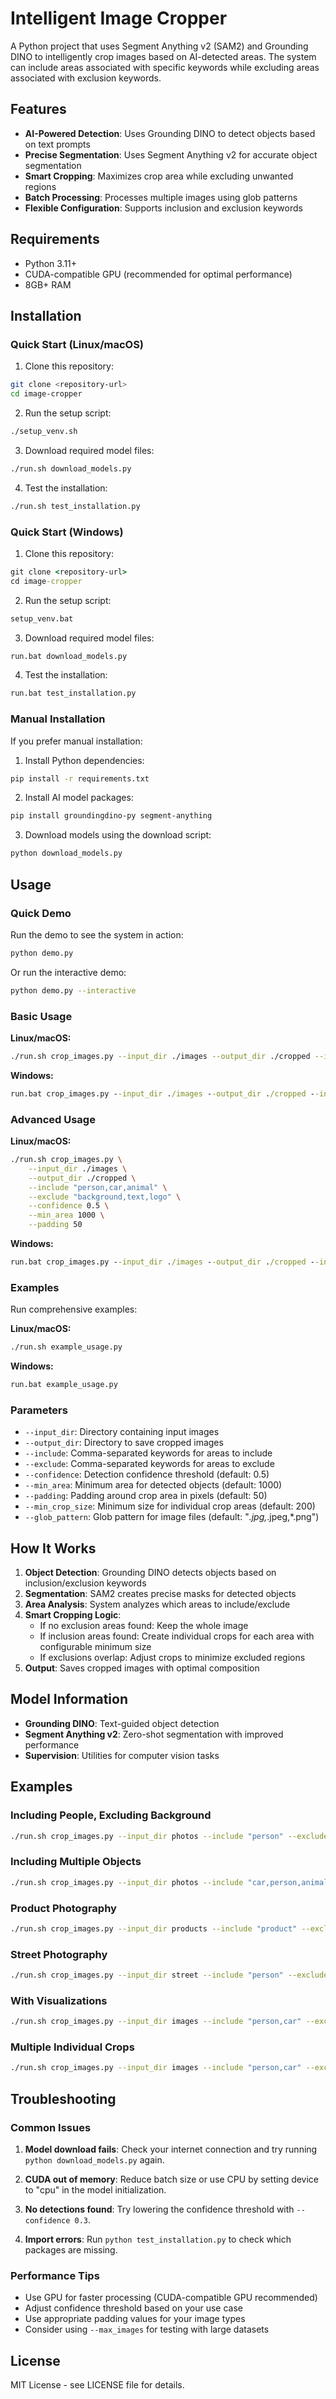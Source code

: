 # Intelligent Image Cropper

A Python project that uses Segment Anything v2 (SAM2) and Grounding DINO to intelligently crop images based on AI-detected areas. The system can include areas associated with specific keywords while excluding areas associated with exclusion keywords.

## Features

- **AI-Powered Detection**: Uses Grounding DINO to detect objects based on text prompts
- **Precise Segmentation**: Uses Segment Anything v2 for accurate object segmentation
- **Smart Cropping**: Maximizes crop area while excluding unwanted regions
- **Batch Processing**: Processes multiple images using glob patterns
- **Flexible Configuration**: Supports inclusion and exclusion keywords

## Requirements

- Python 3.11+
- CUDA-compatible GPU (recommended for optimal performance)
- 8GB+ RAM

## Installation

### Quick Start (Linux/macOS)

1. Clone this repository:
```bash
git clone <repository-url>
cd image-cropper
```

2. Run the setup script:
```bash
./setup_venv.sh
```

3. Download required model files:
```bash
./run.sh download_models.py
```

4. Test the installation:
```bash
./run.sh test_installation.py
```

### Quick Start (Windows)

1. Clone this repository:
```cmd
git clone <repository-url>
cd image-cropper
```

2. Run the setup script:
```cmd
setup_venv.bat
```

3. Download required model files:
```cmd
run.bat download_models.py
```

4. Test the installation:
```cmd
run.bat test_installation.py
```

### Manual Installation

If you prefer manual installation:

1. Install Python dependencies:
```bash
pip install -r requirements.txt
```

2. Install AI model packages:
```bash
pip install groundingdino-py segment-anything
```

3. Download models using the download script:
```bash
python download_models.py
```

## Usage

### Quick Demo

Run the demo to see the system in action:
```bash
python demo.py
```

Or run the interactive demo:
```bash
python demo.py --interactive
```

### Basic Usage

**Linux/macOS:**
```bash
./run.sh crop_images.py --input_dir ./images --output_dir ./cropped --include "person,car" --exclude "background,text"
```

**Windows:**
```cmd
run.bat crop_images.py --input_dir ./images --output_dir ./cropped --include "person,car" --exclude "background,text"
```

### Advanced Usage

**Linux/macOS:**
```bash
./run.sh crop_images.py \
    --input_dir ./images \
    --output_dir ./cropped \
    --include "person,car,animal" \
    --exclude "background,text,logo" \
    --confidence 0.5 \
    --min_area 1000 \
    --padding 50
```

**Windows:**
```cmd
run.bat crop_images.py --input_dir ./images --output_dir ./cropped --include "person,car,animal" --exclude "background,text,logo" --confidence 0.5 --min_area 1000 --padding 50
```

### Examples

Run comprehensive examples:

**Linux/macOS:**
```bash
./run.sh example_usage.py
```

**Windows:**
```cmd
run.bat example_usage.py
```

### Parameters

- `--input_dir`: Directory containing input images
- `--output_dir`: Directory to save cropped images
- `--include`: Comma-separated keywords for areas to include
- `--exclude`: Comma-separated keywords for areas to exclude
- `--confidence`: Detection confidence threshold (default: 0.5)
- `--min_area`: Minimum area for detected objects (default: 1000)
- `--padding`: Padding around crop area in pixels (default: 50)
- `--min_crop_size`: Minimum size for individual crop areas (default: 200)
- `--glob_pattern`: Glob pattern for image files (default: "*.jpg,*.jpeg,*.png")

## How It Works

1. **Object Detection**: Grounding DINO detects objects based on inclusion/exclusion keywords
2. **Segmentation**: SAM2 creates precise masks for detected objects
3. **Area Analysis**: System analyzes which areas to include/exclude
4. **Smart Cropping Logic**:
   - If no exclusion areas found: Keep the whole image
   - If inclusion areas found: Create individual crops for each area with configurable minimum size
   - If exclusions overlap: Adjust crops to minimize excluded regions
5. **Output**: Saves cropped images with optimal composition

## Model Information

- **Grounding DINO**: Text-guided object detection
- **Segment Anything v2**: Zero-shot segmentation with improved performance
- **Supervision**: Utilities for computer vision tasks

## Examples

### Including People, Excluding Background
```bash
./run.sh crop_images.py --input_dir photos --include "person" --exclude "background"
```

### Including Multiple Objects
```bash
./run.sh crop_images.py --input_dir photos --include "car,person,animal" --exclude "text,logo"
```

### Product Photography
```bash
./run.sh crop_images.py --input_dir products --include "product" --exclude "logo,text" --confidence 0.6
```

### Street Photography
```bash
./run.sh crop_images.py --input_dir street --include "person" --exclude "car,text" --padding 100
```

### With Visualizations
```bash
./run.sh crop_images.py --input_dir images --include "person,car" --exclude "background" --save_visualizations
```

### Multiple Individual Crops
```bash
./run.sh crop_images.py --input_dir images --include "person,car" --exclude "background" --min_crop_size 300
```

## Troubleshooting

### Common Issues

1. **Model download fails**: Check your internet connection and try running `python download_models.py` again.

2. **CUDA out of memory**: Reduce batch size or use CPU by setting device to "cpu" in the model initialization.

3. **No detections found**: Try lowering the confidence threshold with `--confidence 0.3`.

4. **Import errors**: Run `python test_installation.py` to check which packages are missing.

### Performance Tips

- Use GPU for faster processing (CUDA-compatible GPU recommended)
- Adjust confidence threshold based on your use case
- Use appropriate padding values for your image types
- Consider using `--max_images` for testing with large datasets

## License

MIT License - see LICENSE file for details.